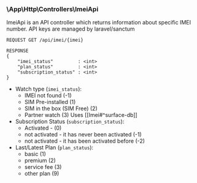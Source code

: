 ### \\App\\Http\\Controllers\\ImeiApi

ImeiApi is an API controller which returns information about specific IMEI number. API keys are managed by laravel/sanctum 

```
REQUEST GET /api/imei/{imei}

RESPONSE
{
	"imei_status"         : <int> 
	"plan_status"         : <int> 
	"subscription_status" : <int>  
}

```

- Watch type (`imei_status`): 
	- IMEI not found  (-1)
	- SIM Pre-installed  (1) 
	- SIM in the box (SIM Free)  (2) 
	- Partner watch (3) Uses [[Imei#^surface-db]]
- Subscription Status (`subscription_status`):
	- Activated - (0)
	- not activated - it has never been activated (-1)
	- not activated - it has been activated before (-2)
- Last/Latest Plan (`plan_status`):  
	- basic  (1)
	- premium  (2) 
	- service fee (3) 
	- other plan  (9)